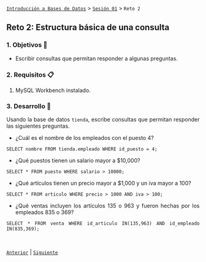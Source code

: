 [`Introducción a Bases de Datos`](../../README.md) > [`Sesión 01`](../Readme.md) > `Reto 2`
	
## Reto 2: Estructura básica de una consulta

<div style="text-align: justify;">

### 1. Objetivos :dart:

- Escribir consultas que permitan responder a algunas preguntas.

### 2. Requisitos :clipboard:

1. MySQL Workbench instalado.

### 3. Desarrollo :rocket:

Usando la base de datos `tienda`, escribe consultas que permitan responder las siguientes preguntas.

- ¿Cuál es el nombre de los empleados con el puesto 4?
```mysql
SELECT nombre FROM tienda.empleado WHERE id_puesto = 4;
```
- ¿Qué puestos tienen un salario mayor a $10,000?
```mysql
SELECT * FROM puesto WHERE salario > 10000;
```
- ¿Qué artículos tienen un precio mayor a $1,000 y un iva mayor a 100?
```mysql
SELECT * FROM articulo WHERE precio > 1000 AND iva > 100;
```
- ¿Qué ventas incluyen los artículos 135 o 963 y fueron hechas por los empleados 835 o 369?
```mysql
SELECT * FROM venta WHERE id_articulo IN(135,963) AND id_empleado IN(835,369);
```
<br/>

[`Anterior`](../Ejemplo-03/Readme.md) | [`Siguiente`](../Readme.md)

</div>
